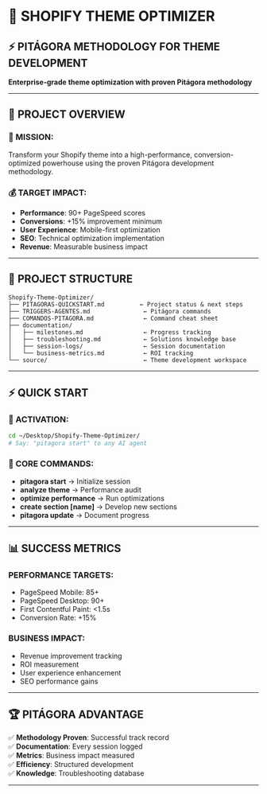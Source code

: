 # 🎯 SHOPIFY THEME OPTIMIZER

## ⚡ PITÁGORA METHODOLOGY FOR THEME DEVELOPMENT

**Enterprise-grade theme optimization with proven Pitágora methodology**

---

## 🚀 **PROJECT OVERVIEW**

### **🎯 MISSION:**
Transform your Shopify theme into a high-performance, conversion-optimized powerhouse using the proven Pitágora development methodology.

### **💰 TARGET IMPACT:**
- **Performance**: 90+ PageSpeed scores
- **Conversions**: +15% improvement minimum
- **User Experience**: Mobile-first optimization
- **SEO**: Technical optimization implementation
- **Revenue**: Measurable business impact

---

## 📂 **PROJECT STRUCTURE**

```
Shopify-Theme-Optimizer/
├── PITAGORAS-QUICKSTART.md          ← Project status & next steps
├── TRIGGERS-AGENTES.md               ← Pitágora commands
├── COMANDOS-PITAGORA.md              ← Command cheat sheet
├── documentation/
│   ├── milestones.md                 ← Progress tracking
│   ├── troubleshooting.md            ← Solutions knowledge base
│   ├── session-logs/                 ← Session documentation
│   └── business-metrics.md           ← ROI tracking
└── source/                           ← Theme development workspace
```

---

## ⚡ **QUICK START**

### **🚀 ACTIVATION:**
```bash
cd ~/Desktop/Shopify-Theme-Optimizer/
# Say: "pitagora start" to any AI agent
```

### **🎯 CORE COMMANDS:**
- **pitagora start** → Initialize session
- **analyze theme** → Performance audit
- **optimize performance** → Run optimizations
- **create section [name]** → Develop new sections
- **pitagora update** → Document progress

---

## 📊 **SUCCESS METRICS**

### **PERFORMANCE TARGETS:**
- PageSpeed Mobile: 85+
- PageSpeed Desktop: 90+
- First Contentful Paint: <1.5s
- Conversion Rate: +15%

### **BUSINESS IMPACT:**
- Revenue improvement tracking
- ROI measurement
- User experience enhancement
- SEO performance gains

---

## 🏆 **PITÁGORA ADVANTAGE**

✅ **Methodology Proven**: Successful track record  
✅ **Documentation**: Every session logged  
✅ **Metrics**: Business impact measured  
✅ **Efficiency**: Structured development  
✅ **Knowledge**: Troubleshooting database  

---
